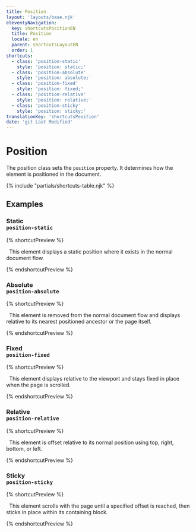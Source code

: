 ```yaml
---
title: Position
layout: 'layouts/base.njk'
eleventyNavigation:
  key: shortcutsPositionEN
  title: Position
  locale: en
  parent: shortcutsLayoutEN
  order: 1
shortcuts:
  - class: 'position-static'
    style: 'position: static;'
  - class: 'position-absolute'
    style: 'position: absolute;'
  - class: 'position-fixed'
    style: 'position: fixed;'
  - class: 'position-relative'
    style: 'position: relative;'
  - class: 'position-sticky'
    style: 'position: sticky;'
translationKey: 'shortcutsPosition'
date: 'git Last Modified'
---
```


# Position

<!-- TODO: Improve examples -->

The position class sets the `position` property. It determines how the element is positioned in the document.

{% include "partials/shortcuts-table.njk" %}

## Examples

### Static<br/>`position-static`

{% shortcutPreview %}

<p class="position-static">
  This element displays a static position where it exists in the normal document flow.
</p>
{% endshortcutPreview %}

### Absolute<br/>`position-absolute`

{% shortcutPreview %}

<p class="position-absolute">
  This element is removed from the normal document flow and displays relative to its nearest positioned ancestor or the page itself.
</p>
{% endshortcutPreview %}

### Fixed<br/>`position-fixed`

{% shortcutPreview %}

<p class="position-fixed">
  This element displays relative to the viewport and stays fixed in place when the page is scrolled.
</p>
{% endshortcutPreview %}

### Relative<br/>`position-relative`

{% shortcutPreview %}

<p class="position-relative">
  This element is offset relative to its normal position using top, right, bottom, or left.
</p>
{% endshortcutPreview %}

### Sticky<br/>`position-sticky`

{% shortcutPreview %}

<p class="position-sticky">
  This element scrolls with the page until a specified offset is reached, then sticks in place within its containing block.
</p>
{% endshortcutPreview %}
